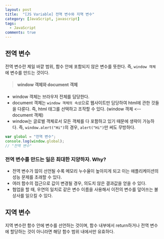 ```yaml
---
layout: post
title:  "[JS Variable] 전역 변수와 지역 변수"
category: [JavaScript, javascript]
tags:
  - JavaScript
comments: true
---
```


## 전역 변수
전역 변수란 제일 바깥 범위, 함수 안에 포함되지 않은 변수를 뜻한다. 즉, `window 객체`에 변수를 만드는 것이다.

> #### window 객체와 document 객체
- window 객체는 브라우저 전체를 담당한다.
- document 객체는 `window 객체의 속성`으로 웹사이트만 담당하여 html에 관한 것들을 다룬다. 즉, html 태그를 선택하고 조작할 수 있다. (window 객체 <-- document 객체)
- window는 글로벌 객체로서 모든 객체를 다 포함하고 있기 때문에 생략이 가능하다. 즉, `window.alert("Hi")`의 경우, `alert("Hi")`만 써도 무방하다.
>
```javascript
var global = "전역 변수";
console.log(window.global);
// "전역 변수"
```

### 전역 변수를 만드는 일은 최대한 지양하자. Why?
- 전역 변수가 많이 선언될 수록 메모리 누수율이 높아지게 되고 이는 애플리케이션의 성능 문제를 초래할 수 있다. 
- 여러 함수의 접근으로 값이 변경될 경우, 의도치 않은 결과값을 얻을 수 있다. 
- 협업을 할 때, 우연의 일치로 같은 변수 이름을 사용해서 이전의 변수를 덮어쓰는 불상사를 일으킬 수 있다.

## 지역 변수
지역 변수란 함수 안에 변수를 선언하는 것이며, 함수 내부에서 return하거나 전역 변수에 할당하는 것이 아니라면 해당 함수 범위 내에서만 유효하다.




